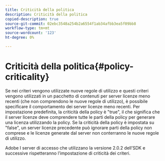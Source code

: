 ```yaml
---
title: Criticità della politica
description: Criticità della politica
copied-description: true
source-git-commit: 02ebc3548a254b2a6554f1ab34afbb3ea5f09bb8
workflow-type: tm+mt
source-wordcount: '123'
ht-degree: 0%

---
```


# Criticità della politica{#policy-criticality}

Se nei criteri vengono utilizzate nuove regole di utilizzo e questi criteri vengono utilizzati in un pacchetto di contenuti per server licenze meno recenti (che non comprendono le nuove regole di utilizzo), è possibile specificare il comportamento dei server licenze meno recenti. Per impostazione predefinita, la criticità della policy è &quot;true&quot;, il che significa che il server licenze deve comprendere tutte le parti della policy per generare una licenza utilizzando la policy. Se la criticità della policy è impostata su &quot;false&quot;, un server licenze precedente può ignorare parti della policy non comprese e le licenze generate dal server non conterranno le nuove regole di utilizzo.

Adobe I server di accesso che utilizzano la versione 2.0.2 dell’SDK e successive rispetteranno l’impostazione di criticità dei criteri.
